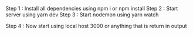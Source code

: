 Step 1 : Install all dependencies using npm i or npm  install 
Step 2 : Start server using yarn dev
Step 3 : Start nodemon using yarn watch

Step 4 : Now start using local host 3000 or anything that is return in output 
